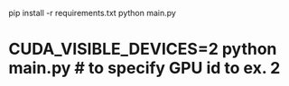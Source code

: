 pip install -r requirements.txt
python main.py
# CUDA_VISIBLE_DEVICES=2 python main.py  # to specify GPU id to ex. 2
